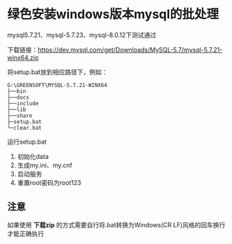 # 绿色安装windows版本mysql的批处理

mysql5.7.21、mysql-5.7.23、mysql-8.0.12下测试通过

下载链接：https://dev.mysql.com/get/Downloads/MySQL-5.7/mysql-5.7.21-winx64.zip

将setup.bat放到相应路径下，例如：

```
G:\GREENSOFT\MYSQL-5.7.21-WINX64
├──bin
├──docs
├──include
├──lib
├──share
├─setup.bat
└─clear.bat
```

运行setup.bat

1. 初始化data
2. 生成my.ini、my.cnf
3. 启动服务
4. 重置root密码为root123

## 注意

如果使用 **下载zip** 的方式需要自行将.bat转换为Windows(CR LF)风格的回车换行才能正确执行
